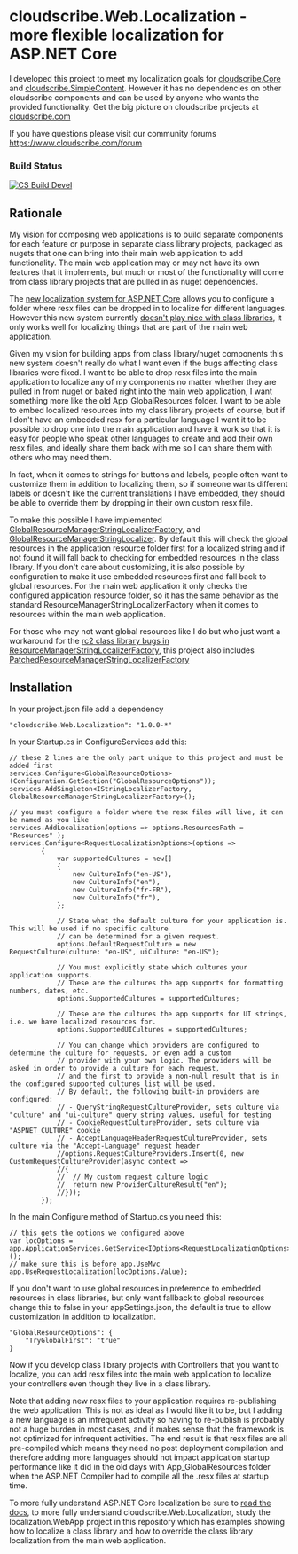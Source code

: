 # cloudscribe.Web.Localization - more flexible localization for ASP.NET Core

I developed this project to meet my localization goals for [cloudscribe.Core](https://github.com/joeaudette/cloudscribe) and [cloudscribe.SimpleContent](https://github.com/joeaudette/cloudscribe.SimpleContent). However it has no dependencies on other cloudscribe components and can be used by anyone who wants the provided functionality. Get the big picture on cloudscribe projects at [cloudscribe.com](https://www.cloudscribe.com)

If you have questions please visit our community forums https://www.cloudscribe.com/forum

### Build Status
<!--
| Windows  | Linux/Mac |
| ------------- | ------------- |
| [![Build status](https://ci.appveyor.com/api/projects/status/pmjr831lvwposn5w/branch/master?svg=true)](https://ci.appveyor.com/project/joeaudette/cloudscribe-web-localization/branch/master)  | [![Build Status](https://travis-ci.org/cloudscribe/cloudscribe.Web.Localization.svg?branch=master)](https://travis-ci.org/cloudscribe/cloudscribe.Web.Localization)  |
-->

<!-- Making badges prettier: -->
[![CS Build Devel](https://img.shields.io/github/actions/workflow/status/cloudscribe/cloudscribe.Web.Localization/cloudscribe-develop.yml?branch=develop&event=push&style=for-the-badge&label=🚀%20Develop%20Branch)](https://github.com/cloudscribe/cloudscribe.Web.Localization/actions/workflows/cloudscribe-develop.yml)


## Rationale

My vision for composing web applications is to build separate components for each feature or purpose in separate class library projects, packaged as nugets that one can bring into their main web application to add functionality. The main web application may or may not have its own features that it implements, but much or most of the functionality will come from class library projects that are pulled in as nuget dependencies.

The [new localization system for ASP.NET Core](https://docs.asp.net/en/latest/fundamentals/localization.html) allows you to configure a folder where resx files can be dropped in to localize for different languages. However this new system currently [doesn't play nice with class libraries](https://github.com/aspnet/Localization/issues/157), it only works well for localizing things that are part of the main web application.

Given my vision for building apps from class library/nuget components this new system doesn't really do what I want even if the bugs affecting class libraries were fixed. I want to be able to drop resx files into the main application to localize any of my components no matter whether they are pulled in from nuget or baked right into the main web application, I want something more like the old App_GlobalResources folder. I want to be able to embed localized resources into my class library projects of course, but if I don't have an embedded resx for a particular language I want it to be possible to drop one into the main application and have it work so that it is easy for people who speak other languages to create and add their own resx files, and ideally share them back with me so I can share them with others who may need them.

In fact, when it comes to strings for buttons and labels, people often want to customize them in addition to localizing them, so if someone wants different labels or doesn't like the current translations I have embedded, they should be able to override them by dropping in their own custom resx file.

To make this possible I have implemented [GlobalResourceManagerStringLocalizerFactory](https://github.com/joeaudette/cloudscribe.Web.Localization/blob/master/src/cloudscribe.Web.Localization/GlobalResourceManagerStringLocalizerFactory.cs), and [GlobalResourceManagerStringLocalizer](https://github.com/joeaudette/cloudscribe.Web.Localization/blob/master/src/cloudscribe.Web.Localization/GlobalResourceManagerStringLocalizer.cs). By default this will check the global resources in the application resource folder first for a localized string and if not found it will fall back to checking for embedded resources in the class library. If you don't care about customizing, it is also possible by configuration to make it use embedded resources first and fall back to global resources. For the main web application it only checks the configured application resource folder, so it has the same behavior as the standard ResourceManagerStringLocalizerFactory when it comes to resources within the main web application.

For those who may not want global resources like I do but who just want a workaround for the [rc2 class library bugs in ResourceManagerStringLocalizerFactory](https://github.com/aspnet/Localization/issues/157), this project also includes [PatchedResourceManagerStringLocalizerFactory](https://github.com/joeaudette/cloudscribe.Web.Localization/blob/master/src/cloudscribe.Web.Localization/PatchedResourceManagerStringLocalizerFactory.cs)

## Installation

In your project.json file add a dependency

    "cloudscribe.Web.Localization": "1.0.0-*"
	
In your Startup.cs in ConfigureServices add this:

    // these 2 lines are the only part unique to this project and must be added first
    services.Configure<GlobalResourceOptions>(Configuration.GetSection("GlobalResourceOptions"));
    services.AddSingleton<IStringLocalizerFactory, GlobalResourceManagerStringLocalizerFactory>();

	// you must configure a folder where the resx files will live, it can be named as you like
	services.AddLocalization(options => options.ResourcesPath = "Resources" ); 
	services.Configure<RequestLocalizationOptions>(options =>
            {
                var supportedCultures = new[]
                {
                    new CultureInfo("en-US"),
                    new CultureInfo("en"),
                    new CultureInfo("fr-FR"),
                    new CultureInfo("fr"),
                };

                // State what the default culture for your application is. This will be used if no specific culture
                // can be determined for a given request.
                options.DefaultRequestCulture = new RequestCulture(culture: "en-US", uiCulture: "en-US");

                // You must explicitly state which cultures your application supports.
                // These are the cultures the app supports for formatting numbers, dates, etc.
                options.SupportedCultures = supportedCultures;

                // These are the cultures the app supports for UI strings, i.e. we have localized resources for.
                options.SupportedUICultures = supportedCultures;

                // You can change which providers are configured to determine the culture for requests, or even add a custom
                // provider with your own logic. The providers will be asked in order to provide a culture for each request,
                // and the first to provide a non-null result that is in the configured supported cultures list will be used.
                // By default, the following built-in providers are configured:
                // - QueryStringRequestCultureProvider, sets culture via "culture" and "ui-culture" query string values, useful for testing
                // - CookieRequestCultureProvider, sets culture via "ASPNET_CULTURE" cookie
                // - AcceptLanguageHeaderRequestCultureProvider, sets culture via the "Accept-Language" request header
                //options.RequestCultureProviders.Insert(0, new CustomRequestCultureProvider(async context =>
                //{
                //  // My custom request culture logic
                //  return new ProviderCultureResult("en");
                //}));
            });
			
In the main Configure method of Startup.cs you need this:

    // this gets the options we configured above
    var locOptions = app.ApplicationServices.GetService<IOptions<RequestLocalizationOptions>>();
	// make sure this is before app.UseMvc
    app.UseRequestLocalization(locOptions.Value);
	
If you don't want to use global resources in preference to embedded resources in class libraries, but only want fallback to global resources change this to false in your appSettings.json, the default is true to allow customization in addition to localization.

    "GlobalResourceOptions": {
        "TryGlobalFirst": "true"
    }
	
Now if you develop class library projects with Controllers that you want to localize, you can add resx files into the main web application to localize your controllers even though they live in a class library.

Note that adding new resx files to your application requires re-publishing the web application. This is not as ideal as I would like it to be, but I adding a new language is an infrequent activity so having to re-publish is probably not a huge burden in most cases, and it makes sense that the framework is not optimized for infrequent activities. The end result is that resx files are all pre-compiled which means they need no post deployment compilation and therefore adding more languages should not impact application startup performance like it did in the old days with App_GlobalResources folder when the ASP.NET Compiler had to compile all the .resx files at startup time.

To more fully understand ASP.NET Core localization be sure to [read the docs](https://docs.asp.net/en/latest/fundamentals/localization.html), to more fully understand cloudscribe.Web.Localization, study the localization.WebApp project in this repository which has examples showing how to localize a class library and how to override the class library localization from the main web application. 
